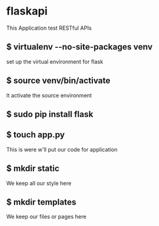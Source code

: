 # flaskapi
This Application test RESTful APIs

## $ virtualenv --no-site-packages venv
set up the virtual environment for flask

##  $ source venv/bin/activate
It activate the source environment
## $ sudo pip install flask
## $ touch app.py
This is were w'll put our code for application
## $ mkdir static
We keep all our style here
## $ mkdir templates
We keep our files or pages here



